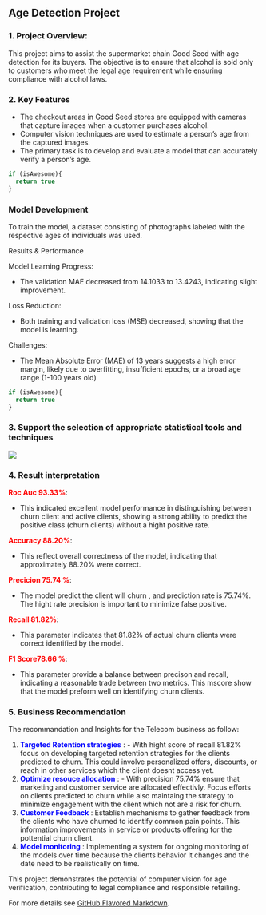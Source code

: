 ## Age Detection Project

### 1. **Project Overview:** 
This project aims to assist the supermarket chain Good Seed with age detection for its buyers. The objective is to ensure that alcohol is sold only to customers who meet the legal age requirement while ensuring compliance with alcohol laws.

### 2. Key Features

* The checkout areas in Good Seed stores are equipped with cameras that capture images when a customer purchases alcohol.
* Computer vision techniques are used to estimate a person’s age from the captured images.
* The primary task is to develop and evaluate a model that can accurately verify a person’s age.
 

```javascript
if (isAwesome){
  return true
}
```

### Model Development

To train the model, a dataset consisting of photographs labeled with the respective ages of individuals was used.

Results & Performance

Model Learning Progress:
* The validation MAE decreased from 14.1033 to 13.4243, indicating slight improvement.

Loss Reduction:
* Both training and validation loss (MSE) decreased, showing that the model is learning.

Challenges:
* The Mean Absolute Error (MAE) of 13 years suggests a high error margin, likely due to overfitting, insufficient epochs, or a broad age range (1-100 years old)

```javascript
if (isAwesome){
  return true
}
```

### 3. Support the selection of appropriate statistical tools and techniques

<img src="images/dummy_thumbnail.jpg?raw=true"/>

### 4. **Result interpretation**

<font color='red'>**Roc Auc 93.33%**</font>:
 * This indicated excellent model performance in distinguishing between churn client and active clients, showing a strong ability to predict the positive class (churn clients) without a hight positive rate.
 
 <font color='red'> **Accuracy 88.20%**</font>:
 * This reflect overall correctness of the model, indicating that approximately  88.20% were correct.
 
 <font color='red'>**Precicion 75.74 %**</font>:
 * The model predict the client will churn , and prediction rate is 75.74%. The hight rate precision is important to minimize false positive.
 
 <font color='red'> **Recall 81.82%**</font>:
 * This parameter indicates that 81.82% of actual churn clients were correct identified by the model. 
 
 <font color='red'> **F1 Score78.66 %**</font>:
 * This parameter provide a balance between precison and recall, indicating a reasonable trade between two metrics. This mscore show that the model preform well on identifying churn clients.

### 5. Business Recommendation

The recommandation and Insights for the Telecom business as follow:
1) <font color='blue'> **Targeted Retention strategies** </font> : - With hight score of recall 81.82% focus on developing targeted retention strategies for the clients predicted to churn. This could involve personalized offers, discounts, or reach in other services which the client doesnt access yet.
2) <font color='blue'> **Optimize resouce allocation** </font> : - With precision 75.74% ensure that marketing and customer service are allocated effectivly. Focus efforts on clients predicted to churn while also maintaing the strategy to minimize engagement with the client which not  are a risk for churn.
3) <font color='blue'> **Customer Feedback** </font> : Establish mechanisms to gather feedback from the clients who have churned to identify common pain points. This information improvements in service or products offering for the pottential churn client.
3) <font color='blue'> **Model monitoring** </font> : Implementing a system  for ongoing monitoring  of the models over time because the clients behavior it changes and the date need to be realistically on time.
  
This project demonstrates the potential of computer vision for age verification, contributing to legal compliance and responsible retailing. 

For more details see [GitHub Flavored Markdown](https://guides.github.com/features/mastering-markdown/).
